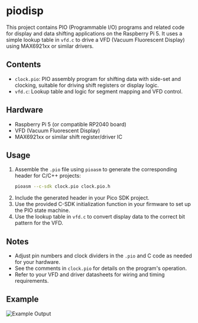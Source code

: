 # piodisp

This project contains PIO (Programmable I/O) programs and related code for display and data shifting applications on the Raspberry Pi 5. It uses a simple lookup table in `vfd.c` to drive a VFD (Vacuum Fluorescent Display) using MAX6921xx or similar drivers.

## Contents
- `clock.pio`: PIO assembly program for shifting data with side-set and clocking, suitable for driving shift registers or display logic.
- `vfd.c`: Lookup table and logic for segment mapping and VFD control.

## Hardware
- Raspberry Pi 5 (or compatible RP2040 board)
- VFD (Vacuum Fluorescent Display)
- MAX6921xx or similar shift register/driver IC

## Usage
1. Assemble the `.pio` file using `pioasm` to generate the corresponding header for C/C++ projects:
   ```sh
   pioasm --c-sdk clock.pio clock.pio.h
   ```
2. Include the generated header in your Pico SDK project.
3. Use the provided C-SDK initialization function in your firmware to set up the PIO state machine.
4. Use the lookup table in `vfd.c` to convert display data to the correct bit pattern for the VFD.

## Notes
- Adjust pin numbers and clock dividers in the `.pio` and C code as needed for your hardware.
- See the comments in `clock.pio` for details on the program's operation.
- Refer to your VFD and driver datasheets for wiring and timing requirements.

## Example
![Example Output](output.jpg)